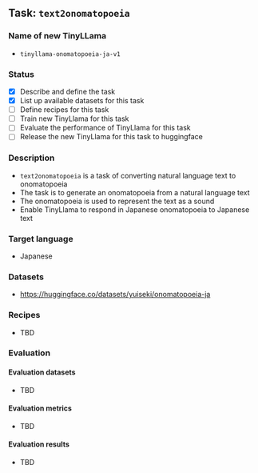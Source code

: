 ## Task: `text2onomatopoeia`

### Name of new TinyLLama

- `tinyllama-onomatopoeia-ja-v1`

### Status

- [x] Describe and define the task
- [x] List up available datasets for this task
- [ ] Define recipes for this task
- [ ] Train new TinyLlama for this task
- [ ] Evaluate the performance of TinyLlama for this task
- [ ] Release the new TinyLlama for this task to huggingface

### Description

- `text2onomatopoeia` is a task of converting natural language text to onomatopoeia
- The task is to generate an onomatopoeia from a natural language text
- The onomatopoeia is used to represent the text as a sound
- Enable TinyLlama to respond in Japanese onomatopoeia to Japanese text

### Target language

- Japanese

### Datasets

- https://huggingface.co/datasets/yuiseki/onomatopoeia-ja

### Recipes

- TBD

### Evaluation

#### Evaluation datasets

- TBD

#### Evaluation metrics

- TBD

#### Evaluation results

- TBD
